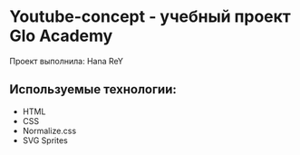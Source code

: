 # Youtube-concept - учебный проект Glo Academy
Проект выполнила: Hana ReY

## Используемые технологии: 
- HTML
- CSS
- Normalize.css
- SVG Sprites
